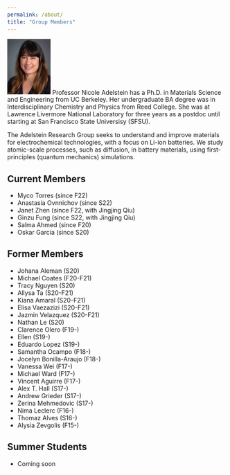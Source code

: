 ```yaml
---
permalink: /about/
title: "Group Members"
---
```


<p><img src="../assets/images/photoAdelstein.jpg" alt="photo of Prof Adelstein" width="100"/> 
Professor Nicole Adelstein has a Ph.D. in Materials Science and Engineering from UC Berkeley. Her undergraduate BA degree was in Interdisciplinary Chemistry and Physics from Reed College. She was at Lawrence Livermore National Laboratory for three years as a postdoc until starting at San Francisco State Universisy (SFSU).  </p>

The Adelstein Research Group seeks to understand and improve materials for electrochemical technologies, with a focus on Li-ion batteries. We study atomic-scale processes, such as diffusion, in battery materials, using first-principles (quantum mechanics) simulations.

## Current Members ##
* Myco Torres (since F22)
* Anastasia Ovnnichov (since S22)
* Janet Zhen (since F22, with Jingjing Qiu)
* Ginzu Fung (since S22, with Jingjing Qiu)
* Salma Ahmed (since F20)
* Oskar Garcia (since S20)

## Former Members ##
* Johana Aleman (S20)
* Michael Coates (F20-F21)
* Tracy Nguyen (S20)
* Allysa Ta (S20-F21)
* Kiana Amaral (S20-F21)
* Elisa Vaezazizi (S20-F21)
* Jazmin Velazquez (S20-F21)
* Nathan Le (S20)
* Clarence Olero (F19-)
* Ellen (S19-)
* Eduardo Lopez (S19-)
* Samantha Ocampo (F18-)
* Jocelyn Bonilla-Araujo (F18-)
* Vanessa Wei (F17-)
* Michael Ward (F17-)
* Vincent Aguirre (F17-)
* Alex T. Hall (S17-)
* Andrew Grieder (S17-)
* Zerina Mehmedovic (S17-)
* Nima Leclerc (F16-)
* Thomaz Alves (S16-)
* Alysia Zevgolis (F15-)

## Summer Students ##
* Coming soon

